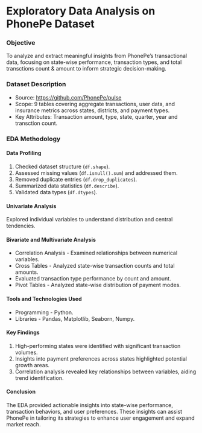 # Exploratory Data Analysis on PhonePe Dataset
### Objective
To analyze and extract meaningful insights from PhonePe’s transactional data, focusing on state-wise performance, transaction types, and total transctions count & amount to inform strategic decision-making.

### Dataset Description
* Source: https://github.com/PhonePe/pulse
* Scope: 9 tables covering aggregate transactions, user data, and insurance metrics across states, districts, and payment types.
* Key Attributes: Transaction amount, type, state, quarter, year and transction count.
### EDA Methodology

#### Data Profiling
1. Checked dataset structure (`df.shape`).  
2. Assessed missing values (`df.isnull().sum`) and addressed them.  
3. Removed duplicate entries (`df.drop_duplicates`).  
4. Summarized data statistics (`df.describe`).  
5. Validated data types (`df.dtypes`).  
         

#### Univariate Analysis
Explored individual variables to understand distribution and central tendencies.              

#### Bivariate and Multivariate Analysis

* Correlation Analysis - Examined relationships between numerical variables.
* Cross Tables - Analyzed state-wise transaction counts and total amounts.
* Evaluated transaction type performance by count and amount.
* Pivot Tables - Analyzed state-wise distribution of payment modes.

#### Tools and Technologies Used
* Programming - Python.
* Libraries - Pandas, Matplotlib, Seaborn, Numpy.

#### Key Findings
1. High-performing states were identified with significant transaction volumes.
2. Insights into payment preferences across states highlighted potential growth areas.
3. Correlation analysis revealed key relationships between variables, aiding trend identification.

#### Conclusion
The EDA provided actionable insights into state-wise performance, transaction behaviors, and user preferences. These insights can assist PhonePe in tailoring its strategies to enhance user engagement and expand market reach.




